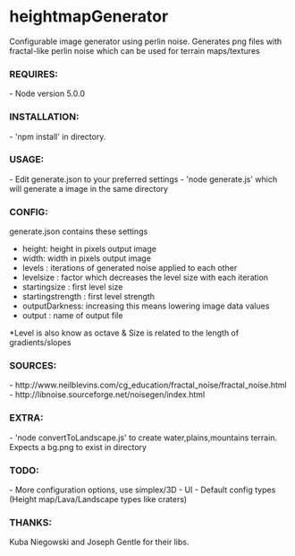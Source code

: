 # heightmapGenerator
Configurable image generator using perlin noise. Generates png files with fractal-like perlin noise which can be used for terrain maps/textures

<h3>REQUIRES:</h3>
- Node version 5.0.0

<h3>INSTALLATION:</h3>
- 'npm install' in directory.

<h3>USAGE:</h3>
- Edit generate.json to your preferred settings
- 'node generate.js' which will generate a image in the same directory

<h3>CONFIG:</h3> 
<p>generate.json contains these settings</p>

- height: height in pixels output image
- width: width in pixels output image
- levels : iterations of generated noise applied to each other
- levelsize : factor which decreases the level size with each iteration
- startingsize : first level size 
- startingstrength : first level strength
- outputDarkness: increasing this means lowering image data values
- output : name of output file
<p>*Level is also know as octave & Size is related to the length of gradients/slopes</p>

<h3>SOURCES:</h3>
- http://www.neilblevins.com/cg_education/fractal_noise/fractal_noise.html
- http://libnoise.sourceforge.net/noisegen/index.html

<h3>EXTRA:</h3>
- 'node convertToLandscape.js' to create water,plains,mountains terrain. Expects a bg.png to exist in directory

<h3>TODO:</h3>
- More configuration options, use simplex/3D 
- UI
- Default config types (Height map/Lava/Landscape types like craters)

<h3>THANKS:</h3>
Kuba Niegowski and Joseph Gentle for their libs.
